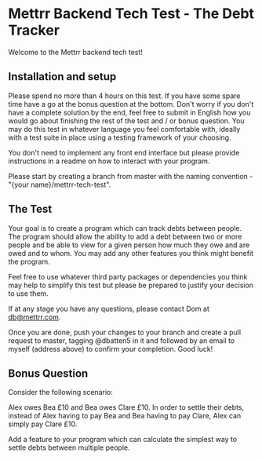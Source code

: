 # Mettrr Backend Tech Test - The Debt Tracker

Welcome to the Mettrr backend tech test!

## Installation and setup

Please spend no more than 4 hours on this test. If you have some spare time 
have a go at the bonus question at the bottom. Don't worry if you don't have a
complete solution by the end, feel free to submit in English how you would go
about finishing the rest of the test and / or bonus question. You may do this 
test in whatever language you feel comfortable with, ideally with a test suite 
in place using a testing framework of your choosing.

You don't need to implement any front end interface but please provide 
instructions in a readme on how to interact with your program.

Please start by creating a branch from master with the naming convention -
"{your name}/mettrr-tech-test".

## The Test

Your goal is to create a program which can track debts between people. The 
program should allow the ability to add a debt between two or more people and 
be able to view for a given person how much they owe and are owed and to whom. 
You may add any other features you think might benefit the program.

Feel free to use whatever third party packages or dependencies you think may
help to simplify this test but please be prepared to justify your decision to
use them.

If at any stage you have any questions, please contact Dom at db@mettrr.com.

Once you are done, push your changes to your branch and create a pull
request to master, tagging @dbatten5 in it and followed by an email to myself
(address above) to confirm your completion. Good luck!

## Bonus Question

Consider the following scenario:

Alex owes Bea £10 and Bea owes Clare £10. In order to settle their debts,
instead of Alex having to pay Bea and Bea having to pay Clare, Alex can simply
pay Clare £10.

Add a feature to your program which can calculate the simplest way to settle
debts between multiple people.
